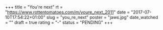 +++
title = "You're next"
rt = "https://www.rottentomatoes.com/m/youre_next_2011"
date = "2017-07-10T17:54:22+01:00"
slug = "you_re_next"
poster = "jaws.jpg"
date_watched = ""
draft = true
rating = "-"
status = "PENDING"
+++
